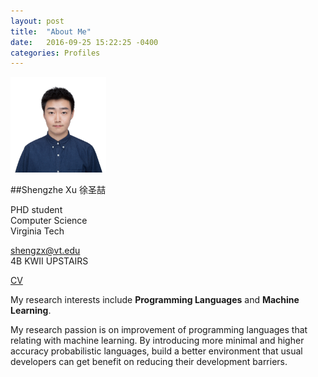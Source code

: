 ```yaml
---
layout: post
title:  "About Me"
date:   2016-09-25 15:22:25 -0400
categories: Profiles
---
```



<img src="https://github.com/shengzx-vt/shengzx-vt.github.io/blob/master/assets/_picture.jpg" width = "153" height = "153" alt="PHOTO" />

##Shengzhe Xu 徐圣喆

PHD student  
Computer Science  
Virginia Tech

shengzx@vt.edu  
4B KWII UPSTAIRS

[CV]({{https://github.com/shengzx-vt/shengzx-vt.github.io/blob/master}}/assets/_CV_SHENGZHEXU.pdf)

My research interests include **Programming Languages** and **Machine Learning**.

My research passion is on improvement of programming languages that relating with machine learning. By introducing more minimal and higher accuracy probabilistic languages, build a better environment that usual developers can get benefit on reducing their development barriers.


